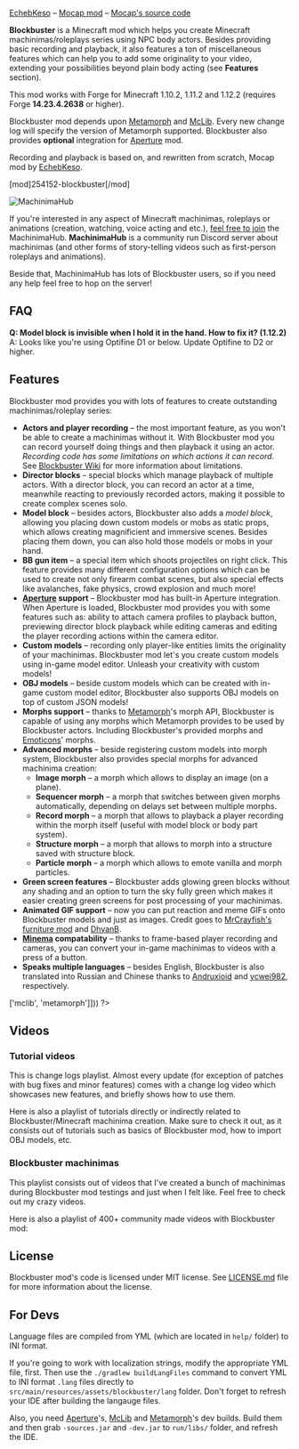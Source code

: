 <?php template('banner', $__data__) ?> 

<?php template('links', $__data__) ?>  
[EchebKeso](https://twitter.com/EchebKeso) – [Mocap mod](http://www.minecraftforum.net/forums/mapping-and-modding/minecraft-mods/1445402-minecraft-motion-capture-mod-mocap-16-000) – [Mocap's source code](https://github.com/EchebKeso/Mocap)

**Blockbuster** is a Minecraft mod which helps you create Minecraft machinimas/roleplays series using NPC body actors. Besides providing basic recording and playback, it also features a ton of miscellaneous features which can help you to add some originality to your video, extending your possibilities beyond plain body acting (see **Features** section). 

This mod works with Forge for Minecraft 1.10.2, 1.11.2 and 1.12.2 (requires Forge **14.23.4.2638** or higher).

Blockbuster mod depends upon [Metamorph](<?php echo $links['metamorph']['curse'] ?>) and [McLib](<?php echo $links['mclib']['curse'] ?>). Every new change log will specify the version of Metamorph supported. Blockbuster also provides **optional** integration for [Aperture](<?php echo $links['aperture']['curse'] ?>) mod.

Recording and playback is based on, and rewritten from scratch, Mocap mod by [EchebKeso](https://twitter.com/EchebKeso).

<?php if ($domain === \mchorse\MCF): ?> 
[mod]254152-blockbuster[/mod]
<?php endif ?> 

![MachinimaHub](<?php echo $links['hub']['banner'] ?>)

If you're interested in any aspect of Minecraft machinimas, roleplays or animations (creation, watching, voice acting and etc.), [feel free to join](<?php echo $links['hub']['invite'] ?>) the MachinimaHub. **MachinimaHub** is a community run Discord server about machinimas (and other forms of story-telling videos such as first-person roleplays and animations). 

Beside that, MachinimaHub has lots of Blockbuster users, so if you need any help feel free to hop on the server!

## FAQ

**Q: Model block is invisible when I hold it in the hand. How to fix it? (1.12.2)**  
A: Looks like you're using Optifine D1 or below. Update Optifine to D2 or higher.

## Features

Blockbuster mod provides you with lots of features to create outstanding machinimas/roleplay series:

* **Actors and player recording** – the most important feature, as you won't be able to create a machinimas without it. With Blockbuster mod you can record yourself doing things and then playback it using an actor. *Recording code has some limitations on which actions it can record*. See [Blockbuster Wiki](<?php echo $links['blockbuster']['wiki'] ?>) for more information about limitations.
* **Director blocks** – special blocks which manage playback of multiple actors. With a director block, you can record an actor at a time, meanwhile reacting to previously recorded actors, making it possible to create complex scenes solo.
* **Model block** – besides actors, Blockbuster also adds a *model block*, allowing you placing down custom models or mobs as static props, which allows creating magnificient and immersive scenes. Besides placing them down, you can also hold those models or mobs in your hand.
* **BB gun item** – a special item which shoots projectiles on right click. This feature provides many different configuration options which can be used to create not only firearm combat scenes, but also special effects like avalanches, fake physics, crowd explosion and much more!
* **[Aperture](<?php echo $links['aperture']['curse'] ?>) support** – Blockbuster mod has built-in Aperture integration. When Aperture is loaded, Blockbuster mod provides you with some features such as: ability to attach camera profiles to playback button, previewing director block playback while editing cameras and editing the player recording actions within the camera editor.
* **Custom models** – recording only player-like entities limits the originality of your machinimas. Blockbuster mod let's you create custom models using in-game model editor. Unleash your creativity with custom models!
* **OBJ models** – beside custom models which can be created with in-game custom model editor, Blockbuster also supports OBJ models on top of custom JSON models!
* **Morphs support** – thanks to [Metamorph](<?php echo $links['metamorph']['curse'] ?>)'s morph API, Blockbuster is capable of using any morphs which Metamorph provides to be used by Blockbuster actors. Including Blockbuster's provided morphs and [Emoticons](<?php echo $links['emoticons']['curse'] ?>)' morphs.
* **Advanced morphs** – beside registering custom models into morph system, Blockbuster also provides special morphs for advanced machinima creation:
	* **Image morph** – a morph which allows to display an image (on a plane).
    * **Sequencer morph** – a morph that switches between given morphs automatically, depending on delays set between multiple morphs.
    * **Record morph** – a morph that allows to playback a player recording within the morph itself (useful with model block or body part system).
    * **Structure morph** – a morph that allows to morph into a structure saved with structure block.
    * **Particle morph** – a morph which allows to emote vanilla and morph particles.
* **Green screen features** – Blockbuster adds glowing green blocks without any shading and an option to turn the sky fully green which makes it easier creating green screens for post processing of your machinimas. 
* **Animated GIF support** – now you can put reaction and meme GIFs onto Blockbuster models and just as images. Credit goes to [MrCrayfish's furniture mod](https://github.com/MrCrayfish/MrCrayfishFurnitureMod) and [DhyanB](https://github.com/DhyanB/Open-Imaging/blob/master/src/main/java/at/dhyan/open_imaging/GifDecoder.java).
* **[Minema](<?php echo $links['minema'] ?>) compatability** – thanks to frame-based player recording and cameras, you can convert your in-game machinimas to videos with a press of a button.
* **Speaks multiple languages** – besides English, Blockbuster is also translated into Russian and Chinese thanks to [Andruxioid](https://www.youtube.com/channel/UCnHOceBjwMyqCR5oYOoNqhQ) and [ycwei982](https://www.youtube.com/channel/UCfUDMSGlXUblXimkvNl_7Ww), respectively.

<?php template('install', array_merge($__data__, ['dependencies' => ['mclib', 'metamorph']])) ?> 

## Videos

### Tutorial videos

This is change logs playlist. Almost every update (for exception of patches with bug fixes and minor features) comes with a change log video which showcases new features, and briefly shows how to use them.

<?php echo youtube('CI0WGNFLV4k?list=PL6UPd2Tj65nEwg2bfY-NduLihPy6fgnvK', $domain) ?> 

Here is also a playlist of tutorials directly or indirectly related to Blockbuster/Minecraft machinima creation. Make sure to check it out, as it consists out of tutorials such as basics of Blockbuster mod, how to import OBJ models, etc.

<?php echo youtube('vo8fquY-TUM?list=PL6UPd2Tj65nE0Pmf6GD2Fk3aRGWTGKlZk', $domain) ?> 

### Blockbuster machinimas

This playlist consists out of videos that I've created a bunch of machinimas during Blockbuster mod testings and just when I felt like. Feel free to check out my crazy videos.

<?php echo youtube('NJFaEepphzw?list=PL6UPd2Tj65nFdhjzY-z6yCJuPaEanB2BF', $domain) ?> 

Here is also a playlist of 400+ community made videos with Blockbuster mod:

<?php echo youtube('Ge_IsBloO1o?list=PL6UPd2Tj65nEE8kLKBxYYZLAjruJkO0r_', $domain) ?> 

<?php template('terms', $__data__) ?> 

<?php template('media', $__data__) ?> 

<?php template('bugs', $__data__) ?> 

<?php if ($domain === \mchorse\GH): ?> 
## License

Blockbuster mod's code is licensed under MIT license. See [LICENSE.md](./LICENSE.md) file for more information about the license.

## For Devs

Language files are compiled from YML (which are located in `help/` folder) to INI format. 

If you're going to work with localization strings, modify the appropriate YML file, first. Then use the `./gradlew buildLangFiles` command to convert YML to INI format `.lang` files directly to `src/main/resources/assets/blockbuster/lang` folder. Don't forget to refresh your IDE after building the langauge files.

Also, you need [Aperture](<?php echo $links['aperture']['github'] ?>)'s, [McLib](<?php echo $links['mclib']['github'] ?>) and [Metamorph](<?php echo $links['metamorph']['github'] ?>)'s dev builds. Build them and then grab `-sources.jar` and `-dev.jar` to `run/libs/` folder, and refresh the IDE.
<?php endif ?>